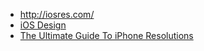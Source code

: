 - http://iosres.com/
- [iOS Design](https://kapeli.com/cheat_sheets/iOS_Design.docset/Contents/Resources/Documents/index)
- [The Ultimate Guide To iPhone Resolutions](https://www.paintcodeapp.com/news/ultimate-guide-to-iphone-resolutions)
